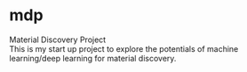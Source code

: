 # mdp
Material Discovery Project<Br>
This is my start up project to explore the potentials of machine learning/deep learning for material discovery. 
